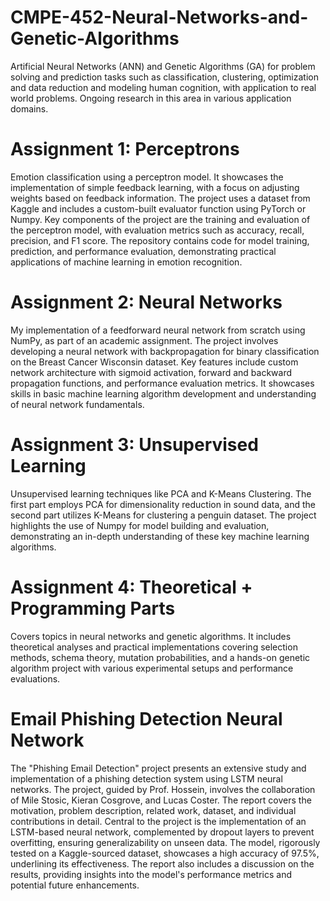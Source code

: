 # CMPE-452-Neural-Networks-and-Genetic-Algorithms
Artificial Neural Networks (ANN) and Genetic Algorithms (GA) for problem solving and prediction tasks such as classification, clustering, optimization and data reduction and modeling human cognition, with application to real world problems. Ongoing research in this area in various application domains.

# Assignment 1: Perceptrons
Emotion classification using a perceptron model. It showcases the implementation of simple feedback learning, with a focus on adjusting weights based on feedback information. The project uses a dataset from Kaggle and includes a custom-built evaluator function using PyTorch or Numpy. Key components of the project are the training and evaluation of the perceptron model, with evaluation metrics such as accuracy, recall, precision, and F1 score. The repository contains code for model training, prediction, and performance evaluation, demonstrating practical applications of machine learning in emotion recognition.

# Assignment 2: Neural Networks
My implementation of a feedforward neural network from scratch using NumPy, as part of an academic assignment. The project involves developing a neural network with backpropagation for binary classification on the Breast Cancer Wisconsin dataset. Key features include custom network architecture with sigmoid activation, forward and backward propagation functions, and performance evaluation metrics. It showcases skills in basic machine learning algorithm development and understanding of neural network fundamentals.

# Assignment 3: Unsupervised Learning
Unsupervised learning techniques like PCA and K-Means Clustering. The first part employs PCA for dimensionality reduction in sound data, and the second part utilizes K-Means for clustering a penguin dataset. The project highlights the use of Numpy for model building and evaluation, demonstrating an in-depth understanding of these key machine learning algorithms.

# Assignment 4: Theoretical + Programming Parts
Covers topics in neural networks and genetic algorithms. It includes theoretical analyses and practical implementations covering selection methods, schema theory, mutation probabilities, and a hands-on genetic algorithm project with various experimental setups and performance evaluations.

# Email Phishing Detection Neural Network
The "Phishing Email Detection" project presents an extensive study and implementation of a phishing detection system using LSTM neural networks. The project, guided by Prof. Hossein, involves the collaboration of Mile Stosic, Kieran Cosgrove, and Lucas Coster. The report covers the motivation, problem description, related work, dataset, and individual contributions in detail. Central to the project is the implementation of an LSTM-based neural network, complemented by dropout layers to prevent overfitting, ensuring generalizability on unseen data. The model, rigorously tested on a Kaggle-sourced dataset, showcases a high accuracy of 97.5%, underlining its effectiveness. The report also includes a discussion on the results, providing insights into the model's performance metrics and potential future enhancements.
